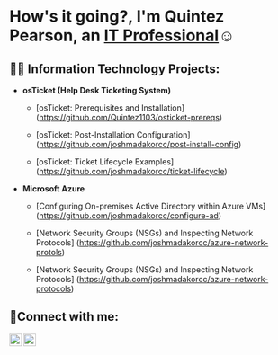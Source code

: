 <h1>How's it going?, I'm Quintez Pearson, an <a href="https://linkedin.com/in/Josh">IT Professional</a>☺</h1>

<h2>👨‍💻 Information Technology Projects:</h2>

- <b>osTicket (Help Desk Ticketing System)</b>
  - [osTicket: Prerequisites and Installation]
  (https://github.com/Quintez1103/osticket-prereqs)
  
  - [osTicket: Post-Installation Configuration]
  (https://github.com/joshmadakorcc/post-install-config)

  - [osTicket: Ticket Lifecycle Examples]
  (https://github.com/joshmadakorcc/ticket-lifecycle)

- <b>Microsoft Azure</b>
  - [Configuring On-premises Active Directory within Azure VMs]
  (https://github.com/joshmadakorcc/configure-ad)

  - [Network Security Groups (NSGs) and Inspecting Network Protocols]
  (https://github.com/joshmadakorcc/azure-network-protols)

  - [Network Security Groups (NSGs) and Inspecting Network Protocols]
  (https://github.com/joshmadakorcc/azure-network-protocols)

<h2>🤳Connect with me:</h2>

[<img align="left" alt="Josh | Twitter" width="22px" src="https://cdn.jsdelivr.net/npm/simple-icons@v3/icons/twitter.svg" />][twitter]
[<img align="left" alt="Josh | LinkedIn" width="22px" src="https://cdn.jsdelivr.net/npm/simple-icons@v3/icons/linkedin.svg" />][linkedin]

[twitter]: https://twitter.com/Josh
[linkedin]: https://linkedin.com/in/Josh
